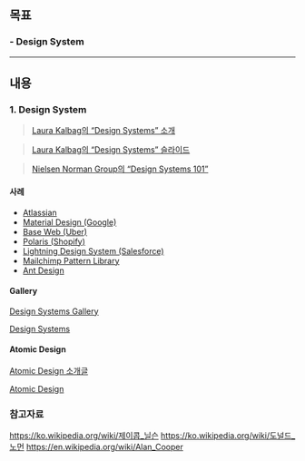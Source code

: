 ## 목표
### - Design System

---

## 내용
### 1. Design System

>[Laura Kalbag의 “Design Systems” 소개](https://24ways.org/2012/design-systems/)

>[Laura Kalbag의 “Design Systems” 슬라이드](https://speakerdeck.com/laurakalbag/design-systems-1)

>[Nielsen Norman Group의 “Design Systems 101”](https://www.nngroup.com/articles/design-systems-101/)


#### 사례
- [Atlassian](https://atlassian.design/)
- [Material Design (Google)](https://material.io)
- [Base Web (Uber)](https://baseweb.design/)
- [Polaris (Shopify)](https://polaris.shopify.com/)
- [Lightning Design System (Salesforce)](https://www.lightningdesignsystem.com/)
- [Mailchimp Pattern Library](https://ux.mailchimp.com/patterns)
- [Ant Design](https://ant.design/)

#### Gallery
[Design Systems Gallery](https://designsystemsrepo.com/design-systems/)

[Design Systems](https://www.designsystems.com/open-design-systems/)

#### Atomic Design
[Atomic Design 소개글](https://bradfrost.com/blog/post/atomic-web-design/)

[Atomic Design](https://atomicdesign.bradfrost.com/)


### 참고자료

https://ko.wikipedia.org/wiki/제이콥_닐슨
https://ko.wikipedia.org/wiki/도널드_노먼
https://en.wikipedia.org/wiki/Alan_Cooper